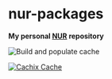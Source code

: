 # nur-packages

**My personal [NUR](https://github.com/nix-community/NUR) repository**

![Build and populate cache](https://github.com/Propheci/NixUR/workflows/Build%20and%20populate%20cache/badge.svg)

[![Cachix Cache](https://img.shields.io/badge/cachix-propheci-blue.svg)](https://propheci.cachix.org)

